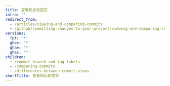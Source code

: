 ```yaml
---
title: 查看和比较提交
intro: ''
redirect_from:
  - /articles/viewing-and-comparing-commits
  - /github/committing-changes-to-your-project/viewing-and-comparing-commits
versions:
  fpt: '*'
  ghes: '*'
  ghae: '*'
  ghec: '*'
children:
  - /commit-branch-and-tag-labels
  - /comparing-commits
  - /differences-between-commit-views
shortTitle: 查看和比较提交
---
```


